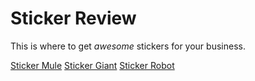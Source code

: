 # Sticker Review

This is where to get *awesome* stickers for your business.

[Sticker Mule](https://stickermule.com)
[Sticker Giant](https://stickergiant.com)
[Sticker Robot](https://stickerrobot.com)

